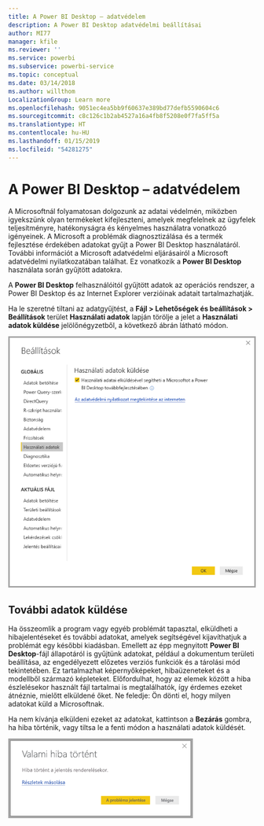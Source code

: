 ```yaml
---
title: A Power BI Desktop – adatvédelem
description: A Power BI Desktop adatvédelmi beállításai
author: MI77
manager: kfile
ms.reviewer: ''
ms.service: powerbi
ms.subservice: powerbi-service
ms.topic: conceptual
ms.date: 03/14/2018
ms.author: willthom
LocalizationGroup: Learn more
ms.openlocfilehash: 9051ec4ea5bb9f60637e389bd77defb5590604c6
ms.sourcegitcommit: c8c126c1b2ab4527a16a4fb8f5208e0f7fa5ff5a
ms.translationtype: HT
ms.contentlocale: hu-HU
ms.lasthandoff: 01/15/2019
ms.locfileid: "54281275"
---
```

# <a name="power-bi-desktop-privacy"></a>A Power BI Desktop – adatvédelem

A Microsoftnál folyamatosan dolgozunk az adatai védelmén, miközben igyekszünk olyan termékeket kifejleszteni, amelyek megfelelnek az ügyfelek teljesítményre, hatékonyságra és kényelmes használatra vonatkozó igényeinek. A Microsoft a problémák diagnosztizálása és a termék fejlesztése érdekében adatokat gyűjt a Power BI Desktop használatáról. További információt a Microsoft adatvédelmi eljárásairól a Microsoft adatvédelmi nyilatkozatában találhat. Ez vonatkozik a **Power BI Desktop** használata során gyűjtött adatokra.
 
A **Power BI Desktop** felhasználóitól gyűjtött adatok az operációs rendszer, a Power BI Desktop és az Internet Explorer verzióinak adatait tartalmazhatják. 
 
Ha le szeretné tiltani az adatgyűjtést, a **Fájl > Lehetőségek és beállítások > Beállítások** terület **Használati adatok** lapján törölje a jelet a **Használati adatok küldése** jelölőnégyzetből, a következő ábrán látható módon.

![A használati adatok küldésének beállításai](media/desktop-privacy/privacy_01.png)

## <a name="sending-additional-information"></a>További adatok küldése

Ha összeomlik a program vagy egyéb problémát tapasztal, elküldheti a hibajelentéseket és további adatokat, amelyek segítségével kijavíthatjuk a problémát egy későbbi kiadásban. Emellett az épp megnyitott **Power BI Desktop**-fájl állapotáról is gyűjtünk adatokat, például a dokumentum területi beállítása, az engedélyezett előzetes verziós funkciók és a tárolási mód tekintetében. Ez tartalmazhat képernyőképeket, hibaüzeneteket és a modellből származó képleteket. Előfordulhat, hogy az elemek között a hiba észlelésekor használt fájl tartalmai is megtalálhatók, így érdemes ezeket átnéznie, mielőtt elküldené őket. Ne feledje: Ön dönti el, hogy milyen adatokat küld a Microsoftnak.  
 
Ha nem kívánja elküldeni ezeket az adatokat, kattintson a **Bezárás** gombra, ha hiba történik, vagy tiltsa le a fenti módon a használati adatok küldését. 

![Összeomlási párbeszédpanel](media/desktop-privacy/privacy_02.png)
